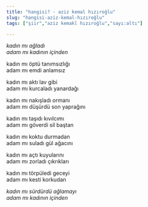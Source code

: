 ```yaml
---
title: "hangisi? - aziz kemal hızıroğlu"
slug: "hangisi-aziz-kemal-hızıroğlu"
tags: ["şiir","aziz kemakl hızıroğlu","sayı:altı"]

---
```


*kadın mı ağladı\
adam mı kadının içinden*

kadın mı öptü tanımsızlığı\
adam mı emdi anlamsız

kadın mı aktı lav gibi\
adam mı kurcaladı yanardağı

kadın mı nakışladı ormanı\
adam mı düşürdü son yaprağını

kadın mı taşıdı kıvılcımı\
adam mı göverdi sil baştan

kadın mı koktu durmadan\
adam mı suladı gül ağacını

kadın mı açtı kuyularını\
adam mı zorladı çıkrıkları

kadın mı törpüledi geceyi\
adam mı kesti korkudan

*kadın mı sürdürdü ağlamayı\
adam mı kadının içinden*

